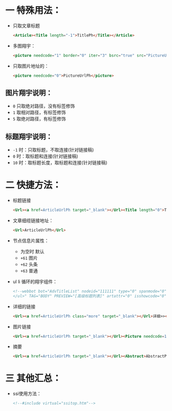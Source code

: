 # 一 特殊用法：

- 只取文章标题

  ```html
  <Article><Title length="-1">TitlePh</Title></Article>
  ```

- 多图翔宇：

  ```html
  <picture needcode="1" border="0" iter="3" bsrc="true" src="PictureUrlPh">PictureUrlPh</picture>
  ```

- 只取图片地址的：

  ```html
  <picture needcode="0">PictureUrlPh</picture>
  ```

## 图片翔宇说明：

- `0` 只取绝对路径，没有标签修饰
- `1` 取相对路径，有标签修饰
- `5` 取绝对路径，有标签修饰

## 标题翔宇说明：

- `-1` 时：只取标题，不取连接(针对链接稿)
- `0` 时：取标题和连接(针对链接稿)
- `10` 时：取标题长度，取标题和连接(针对链接稿)

# 二 快捷方法：

- 标题链接

  ```html
  <Url><a href=ArticleUrlPh target="_blank"></Url><Title length="0">TitlePh</Title></a>
  ```

- 文章细缆链接地址：

  ```html
  <Url>ArticleUrlPh</Url>
  ```

- 节点信息片属性：

  - 为空时 默认
  - `+61` 图片
  - `+62` 头条
  - `+63` 普通

- ul li 循环的翔宇组件：

  ```html
  <!--webbot bot="AdvTitleList" nodeid="111111" type="0" spanmode="0" dayspan="0" attr="" comstring="<ul><Repeat Begin=1 End=8><Article><li><Url><a href=ArticleUrlPh target=#enpquot#_blank#enpquot#></Url><Title length=#enpquot#0#enpquot#>TitlePh</Title></a></li></Article></Repeat>
  </ul>" TAG="BODY" PREVIEW="[高级标题列表]" artattr="0" isshowcode="0" titlekeyword="" keyword="" tagstring="00" starttime="" endtime="" id="__enpspecial_b29db9f9def948ec8d6397c8e21c9a79" startspan --><!--webbot bot="AdvTitleList" endspan i-checksum="0" -->
  ```

- 详细的链接

  ```html
  <Url><a href=ArticleUrlPh class="more" target="_blank"></Url>详细>></a>
  ```

- 图片链接

  ```html
  <Url><a href=ArticleUrlPh target="_blank"></Url><Picture needcode=1 width=120 height=84  border=0>PictureUrlPh</Picture></a>
  ```

- 摘要

  ```html
  <Url><a href=ArticleUrlPh target="_blank"></Url><Abstract>AbstractPh</Abstract></a>
  ```

# 三 其他汇总：

- ssi使用方法：

  ```html
  <!--#include virtual="ssitop.htm"-->
  ```

